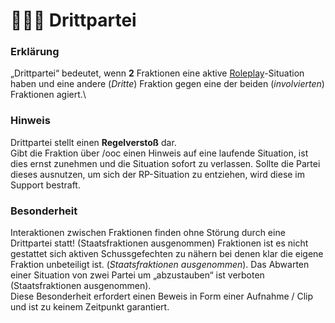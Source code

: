 # 👨👨👦 Drittpartei

### Erklärung  <a href="#0-toc-title" id="0-toc-title"></a>

„Drittpartei“ bedeutet, wenn **2** Fraktionen eine aktive [Roleplay](README/3-roleplay.md)-Situation haben und eine andere (_Dritte_) Fraktion gegen eine der beiden (_involvierten_) Fraktionen agiert.\


### Hinweis <a href="#1-toc-title" id="1-toc-title"></a>

Drittpartei stellt einen **Regelverstoß** dar.\
Gibt die Fraktion über /ooc einen Hinweis auf eine laufende Situation, ist dies ernst zunehmen und die Situation sofort zu verlassen. Sollte die Partei dieses ausnutzen, um sich der RP-Situation zu entziehen, wird diese im Support bestraft.

### Besonderheit  <a href="#2-toc-title" id="2-toc-title"></a>

Interaktionen zwischen Fraktionen finden ohne Störung durch eine Drittpartei statt!  (Staatsfraktionen ausgenommen) Fraktionen ist es nicht gestattet sich aktiven Schussgefechten zu nähern bei denen klar die eigene Fraktion unbeteiligt ist. (_Staatsfraktionen ausgenommen_). Das Abwarten einer Situation von zwei Partei um „abzustauben“ ist verboten (Staatsfraktionen ausgenommen).\
Diese Besonderheit erfordert einen Beweis in Form einer Aufnahme / Clip und ist zu keinem Zeitpunkt garantiert.
